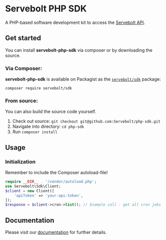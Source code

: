 # Servebolt PHP SDK

A PHP-based software development kit to access the [Servebolt API](https://docs.servebolt.io/).

## Get started
You can install **servebolt-php-sdk** via composer or by downloading the source.

### Via Composer:
**servebolt-php-sdk** is available on Packagist as the
[`servebolt/sdk`](https://packagist.org/packages/servebolt/sdk) package:
```
composer require servebolt/sdk
```

### From source:
You can also build the source code yourself.
1. Check out source: ```git checkout git@github.com:Servebolt/php-sdk.git```<br>
2. Navigate into directory: `cd php-sdk`
3. Run `composer install`

## Usage

### Initialization

Remember to include the Composer autoload-file!

```php
require __DIR__ . '/vendor/autoload.php';
use Servebolt\Sdk\Client;
$client = new Client([
    'apiToken' => 'your-api-token',
]);
$response = $client->cron->list(); // Example call - get all cron jobs
```

## Documentation
Please visit our [documentation](https://php-sdk.dev.servebolt.com/) for further details.
